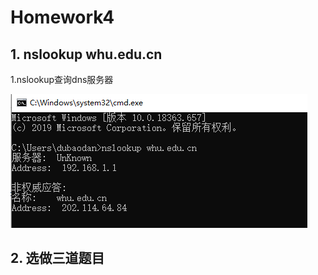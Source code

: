 # Homework4

## 1. nslookup whu.edu.cn
1.nslookup查询dns服务器

![](https://github.com/dubaodan/-/blob/master/homework4/1.png)

## 2. 选做三道题目
